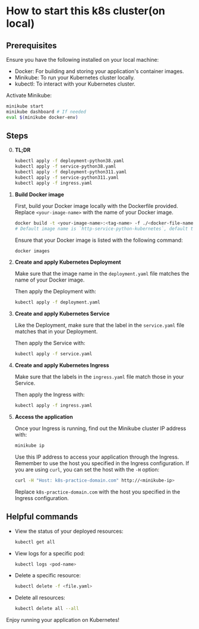 # How to start this k8s cluster(on local)

## Prerequisites

Ensure you have the following installed on your local machine:

- Docker: For building and storing your application's container images.
- Minikube: To run your Kubernetes cluster locally.
- kubectl: To interact with your Kubernetes cluster.

Activate Minikube:

```bash
minikube start
minikube dashboard # If needed
eval $(minikube docker-env)
```

## Steps

0. **TL;DR**

   ```bash
   kubectl apply -f deployment-python38.yaml
   kubectl apply -f service-python38.yaml
   kubectl apply -f deployment-python311.yaml
   kubectl apply -f service-python311.yaml
   kubectl apply -f ingress.yaml
   ```

1. **Build Docker image**

   First, build your Docker image locally with the Dockerfile provided. Replace `<your-image-name>` with the name of your Docker image.

   ```bash
   docker build -t <your-image-name>:<tag-name> -f ./<docker-file-name> .
   # Default image name is `http-service-python-kubernetes`, default tag name is `3.8` and default file name is `Dockerfile-python38`.
   ```

   Ensure that your Docker image is listed with the following command:

   ```bash
   docker images
   ```

2. **Create and apply Kubernetes Deployment**

   Make sure that the image name in the `deployment.yaml` file matches the name of your Docker image.

   Then apply the Deployment with:

   ```bash
   kubectl apply -f deployment.yaml
   ```

3. **Create and apply Kubernetes Service**

   Like the Deployment, make sure that the label in the `service.yaml` file matches that in your Deployment.

   Then apply the Service with:

   ```bash
   kubectl apply -f service.yaml
   ```

4. **Create and apply Kubernetes Ingress**

   Make sure that the labels in the `ingress.yaml` file match those in your Service.

   Then apply the Ingress with:

   ```bash
   kubectl apply -f ingress.yaml
   ```

5. **Access the application**

   Once your Ingress is running, find out the Minikube cluster IP address with:

   ```bash
   minikube ip
   ```

   Use this IP address to access your application through the Ingress. Remember to use the host you specified in the Ingress configuration. If you are using `curl`, you can set the host with the `-H` option:

   ```bash
   curl -H "Host: k8s-practice-domain.com" http://<minikube-ip>
   ```

   Replace `k8s-practice-domain.com` with the host you specified in the Ingress configuration.

## Helpful commands

- View the status of your deployed resources:

  ```bash
  kubectl get all
  ```

- View logs for a specific pod:

  ```bash
  kubectl logs <pod-name>
  ```

- Delete a specific resource:

  ```bash
  kubectl delete -f <file.yaml>
  ```

- Delete all resources:

  ```bash
  kubectl delete all --all
  ```

Enjoy running your application on Kubernetes!
